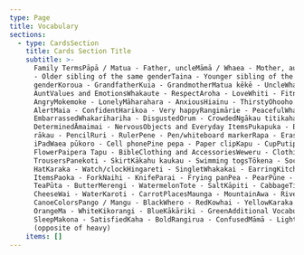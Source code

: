 ```yaml
---
type: Page
title: Vocabulary
sections:
  - type: CardsSection
    title: Cards Section Title
    subtitle: >-
      Family TermsPāpā / Matua - Father, uncleMāmā / Whaea - Mother, auntTūakana
      - Older sibling of the same genderTaina - Younger sibling of the same
      genderKoroua - GrandfatherKuia - GrandmotherMatua kēkē - UncleWhaea kēkē -
      AuntValues and EmotionsWhakaute - RespectAroha - LoveWhiti - FitnessRiri -
      AngryMokemoke - LonelyMāharahara - AnxiousHiainu - ThirstyOhooho -
      AlertMaia - ConfidentHarikoa - Very happyRangimārie - PeacefulWhakamaa -
      EmbarrassedWhakarihariha - DisgustedOrum - CrowdedNgākau titikaha -
      DeterminedĀmaimai - NervousObjects and Everyday ItemsPukapuka - BookPene
      rākau - PencilRuri - RulerPene - Pen/whiteboard markerRapa - EraserIpapa -
      iPadWaea pūkoro - Cell phonePine pepa - Paper clipKapu - CupPutiputi -
      FlowerPaipera Tapu - BibleClothing and AccessoriesWeweru - ClothingTarau -
      TrousersPanekoti - SkirtKākahu kaukau - Swimming togsTōkena - SocksPōtae -
      HatKaraka - Watch/clockHingareti - SingletWhakakai - EarringKitchen
      ItemsPaoka - ForkNaihi - KnifeParai - Frying panPea - PearPūne - SpoonTī -
      TeaPūta - ButterMerengi - WatermelonTote - SaltKāpiti - CabbageTihi -
      CheeseWai - WaterKaroti - CarrotPlacesMaunga - MountainAwa - RiverWaka -
      CanoeColorsPango / Mangu - BlackWhero - RedKowhai - YellowKaraka -
      OrangeMa - WhiteKikorangi - BlueKākāriki - GreenAdditional VocabularyMoe -
      SleepMakona - SatisfiedKaha - BoldRangirua - ConfusedMāmā - Light
      (opposite of heavy)
    items: []
---
```

